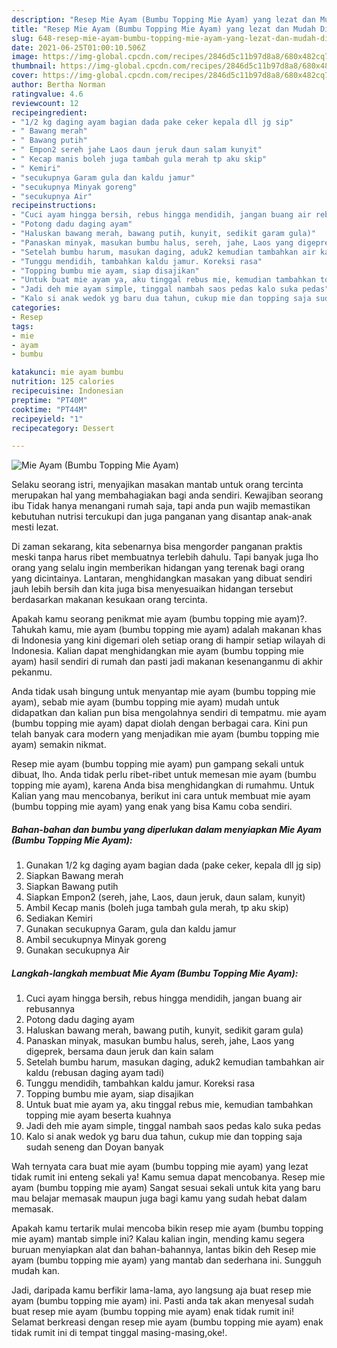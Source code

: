 ```yaml
---
description: "Resep Mie Ayam (Bumbu Topping Mie Ayam) yang lezat dan Mudah Dibuat"
title: "Resep Mie Ayam (Bumbu Topping Mie Ayam) yang lezat dan Mudah Dibuat"
slug: 648-resep-mie-ayam-bumbu-topping-mie-ayam-yang-lezat-dan-mudah-dibuat
date: 2021-06-25T01:00:10.506Z
image: https://img-global.cpcdn.com/recipes/2846d5c11b97d8a8/680x482cq70/mie-ayam-bumbu-topping-mie-ayam-foto-resep-utama.jpg
thumbnail: https://img-global.cpcdn.com/recipes/2846d5c11b97d8a8/680x482cq70/mie-ayam-bumbu-topping-mie-ayam-foto-resep-utama.jpg
cover: https://img-global.cpcdn.com/recipes/2846d5c11b97d8a8/680x482cq70/mie-ayam-bumbu-topping-mie-ayam-foto-resep-utama.jpg
author: Bertha Norman
ratingvalue: 4.6
reviewcount: 12
recipeingredient:
- "1/2 kg daging ayam bagian dada pake ceker kepala dll jg sip"
- " Bawang merah"
- " Bawang putih"
- " Empon2 sereh jahe Laos daun jeruk daun salam kunyit"
- " Kecap manis boleh juga tambah gula merah tp aku skip"
- " Kemiri"
- "secukupnya Garam gula dan kaldu jamur"
- "secukupnya Minyak goreng"
- "secukupnya Air"
recipeinstructions:
- "Cuci ayam hingga bersih, rebus hingga mendidih, jangan buang air rebusannya"
- "Potong dadu daging ayam"
- "Haluskan bawang merah, bawang putih, kunyit, sedikit garam gula)"
- "Panaskan minyak, masukan bumbu halus, sereh, jahe, Laos yang digeprek, bersama daun jeruk dan kain salam"
- "Setelah bumbu harum, masukan daging, aduk2 kemudian tambahkan air kaldu (rebusan daging ayam tadi)"
- "Tunggu mendidih, tambahkan kaldu jamur. Koreksi rasa"
- "Topping bumbu mie ayam, siap disajikan"
- "Untuk buat mie ayam ya, aku tinggal rebus mie, kemudian tambahkan topping mie ayam beserta kuahnya"
- "Jadi deh mie ayam simple, tinggal nambah saos pedas kalo suka pedas"
- "Kalo si anak wedok yg baru dua tahun, cukup mie dan topping saja sudah seneng dan Doyan banyak"
categories:
- Resep
tags:
- mie
- ayam
- bumbu

katakunci: mie ayam bumbu 
nutrition: 125 calories
recipecuisine: Indonesian
preptime: "PT40M"
cooktime: "PT44M"
recipeyield: "1"
recipecategory: Dessert

---
```



![Mie Ayam (Bumbu Topping Mie Ayam)](https://img-global.cpcdn.com/recipes/2846d5c11b97d8a8/680x482cq70/mie-ayam-bumbu-topping-mie-ayam-foto-resep-utama.jpg)

Selaku seorang istri, menyajikan masakan mantab untuk orang tercinta merupakan hal yang membahagiakan bagi anda sendiri. Kewajiban seorang ibu Tidak hanya menangani rumah saja, tapi anda pun wajib memastikan kebutuhan nutrisi tercukupi dan juga panganan yang disantap anak-anak mesti lezat.

Di zaman  sekarang, kita sebenarnya bisa mengorder panganan praktis meski tanpa harus ribet membuatnya terlebih dahulu. Tapi banyak juga lho orang yang selalu ingin memberikan hidangan yang terenak bagi orang yang dicintainya. Lantaran, menghidangkan masakan yang dibuat sendiri jauh lebih bersih dan kita juga bisa menyesuaikan hidangan tersebut berdasarkan makanan kesukaan orang tercinta. 



Apakah kamu seorang penikmat mie ayam (bumbu topping mie ayam)?. Tahukah kamu, mie ayam (bumbu topping mie ayam) adalah makanan khas di Indonesia yang kini digemari oleh setiap orang di hampir setiap wilayah di Indonesia. Kalian dapat menghidangkan mie ayam (bumbu topping mie ayam) hasil sendiri di rumah dan pasti jadi makanan kesenanganmu di akhir pekanmu.

Anda tidak usah bingung untuk menyantap mie ayam (bumbu topping mie ayam), sebab mie ayam (bumbu topping mie ayam) mudah untuk didapatkan dan kalian pun bisa mengolahnya sendiri di tempatmu. mie ayam (bumbu topping mie ayam) dapat diolah dengan berbagai cara. Kini pun telah banyak cara modern yang menjadikan mie ayam (bumbu topping mie ayam) semakin nikmat.

Resep mie ayam (bumbu topping mie ayam) pun gampang sekali untuk dibuat, lho. Anda tidak perlu ribet-ribet untuk memesan mie ayam (bumbu topping mie ayam), karena Anda bisa menghidangkan di rumahmu. Untuk Kalian yang mau mencobanya, berikut ini cara untuk membuat mie ayam (bumbu topping mie ayam) yang enak yang bisa Kamu coba sendiri.

<!--inarticleads1-->

##### Bahan-bahan dan bumbu yang diperlukan dalam menyiapkan Mie Ayam (Bumbu Topping Mie Ayam):

1. Gunakan 1/2 kg daging ayam bagian dada (pake ceker, kepala dll jg sip)
1. Siapkan  Bawang merah
1. Siapkan  Bawang putih
1. Siapkan  Empon2 (sereh, jahe, Laos, daun jeruk, daun salam, kunyit)
1. Ambil  Kecap manis (boleh juga tambah gula merah, tp aku skip)
1. Sediakan  Kemiri
1. Gunakan secukupnya Garam, gula dan kaldu jamur
1. Ambil secukupnya Minyak goreng
1. Gunakan secukupnya Air




<!--inarticleads2-->

##### Langkah-langkah membuat Mie Ayam (Bumbu Topping Mie Ayam):

1. Cuci ayam hingga bersih, rebus hingga mendidih, jangan buang air rebusannya
1. Potong dadu daging ayam
1. Haluskan bawang merah, bawang putih, kunyit, sedikit garam gula)
1. Panaskan minyak, masukan bumbu halus, sereh, jahe, Laos yang digeprek, bersama daun jeruk dan kain salam
1. Setelah bumbu harum, masukan daging, aduk2 kemudian tambahkan air kaldu (rebusan daging ayam tadi)
1. Tunggu mendidih, tambahkan kaldu jamur. Koreksi rasa
1. Topping bumbu mie ayam, siap disajikan
1. Untuk buat mie ayam ya, aku tinggal rebus mie, kemudian tambahkan topping mie ayam beserta kuahnya
1. Jadi deh mie ayam simple, tinggal nambah saos pedas kalo suka pedas
1. Kalo si anak wedok yg baru dua tahun, cukup mie dan topping saja sudah seneng dan Doyan banyak




Wah ternyata cara buat mie ayam (bumbu topping mie ayam) yang lezat tidak rumit ini enteng sekali ya! Kamu semua dapat mencobanya. Resep mie ayam (bumbu topping mie ayam) Sangat sesuai sekali untuk kita yang baru mau belajar memasak maupun juga bagi kamu yang sudah hebat dalam memasak.

Apakah kamu tertarik mulai mencoba bikin resep mie ayam (bumbu topping mie ayam) mantab simple ini? Kalau kalian ingin, mending kamu segera buruan menyiapkan alat dan bahan-bahannya, lantas bikin deh Resep mie ayam (bumbu topping mie ayam) yang mantab dan sederhana ini. Sungguh mudah kan. 

Jadi, daripada kamu berfikir lama-lama, ayo langsung aja buat resep mie ayam (bumbu topping mie ayam) ini. Pasti anda tak akan menyesal sudah buat resep mie ayam (bumbu topping mie ayam) enak tidak rumit ini! Selamat berkreasi dengan resep mie ayam (bumbu topping mie ayam) enak tidak rumit ini di tempat tinggal masing-masing,oke!.


